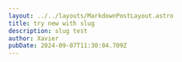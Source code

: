 ```yaml
---
layout: ../../layouts/MarkdownPostLayout.astro
title: try new with slug
description: slug test
author: Xavier
pubDate: 2024-09-07T11:30:04.709Z
---
```


